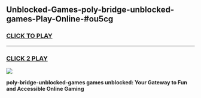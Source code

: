 
## Unblocked-Games-poly-bridge-unblocked-games-Play-Online-#ou5cg
<h3>
<a href="https://premium.freeplayer.one?title=poly-bridge-unblocked-games&ref=27F">CLICK TO PLAY</a></h3>
<hr>

<h3>
<a href="https://premium.freeplayer.one?title=poly-bridge-unblocked-games&ref=27F">CLICK 2 PLAY</a>
  
</h3>

<a href="https://premium.freeplayer.one?title=poly-bridge-unblocked-games&ref=27F"><img src="https://clearcache.store/games.png"></a>


**poly-bridge-unblocked-games games unblocked: Your Gateway to Fun and Accessible Online Gaming**
